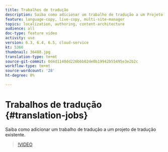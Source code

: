 ```yaml
---
title: Trabalhos de tradução
description: Saiba como adicionar um trabalho de tradução a um Projeto de tradução existente.
feature: language-copy, live-copy, multi-site-manager
topics: localization, authoring, content-architecture
audience: all
doc-type: feature video
activity: use
version: 6.3, 6.4, 6.5, cloud-service
kt: 5366
thumbnail: 36488.jpg
translation-type: tm+mt
source-git-commit: 0d4d1140dd226bbb02de0b19942b55495e3e2b2c
workflow-type: tm+mt
source-wordcount: '28'
ht-degree: 0%

---
```



# Trabalhos de tradução {#translation-jobs}

Saiba como adicionar um trabalho de tradução a um projeto de tradução existente.

>[!VIDEO](https://video.tv.adobe.com/v/36488?quality=12&learn=on)
